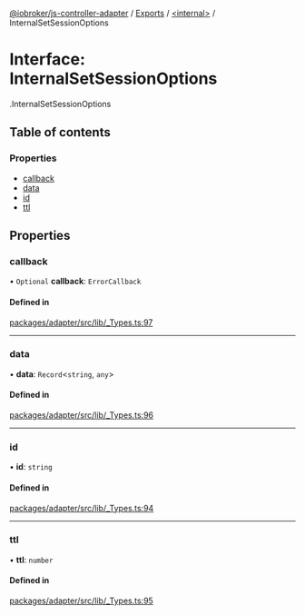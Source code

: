 [@iobroker/js-controller-adapter](../README.md) / [Exports](../modules.md) / [<internal\>](../modules/internal_.md) / InternalSetSessionOptions

# Interface: InternalSetSessionOptions

[<internal>](../modules/internal_.md).InternalSetSessionOptions

## Table of contents

### Properties

- [callback](internal_.InternalSetSessionOptions.md#callback)
- [data](internal_.InternalSetSessionOptions.md#data)
- [id](internal_.InternalSetSessionOptions.md#id)
- [ttl](internal_.InternalSetSessionOptions.md#ttl)

## Properties

### callback

• `Optional` **callback**: `ErrorCallback`

#### Defined in

[packages/adapter/src/lib/_Types.ts:97](https://github.com/ioBroker/ioBroker.js-controller/blob/3ce6f5f8/packages/adapter/src/lib/_Types.ts#L97)

___

### data

• **data**: `Record`<`string`, `any`\>

#### Defined in

[packages/adapter/src/lib/_Types.ts:96](https://github.com/ioBroker/ioBroker.js-controller/blob/3ce6f5f8/packages/adapter/src/lib/_Types.ts#L96)

___

### id

• **id**: `string`

#### Defined in

[packages/adapter/src/lib/_Types.ts:94](https://github.com/ioBroker/ioBroker.js-controller/blob/3ce6f5f8/packages/adapter/src/lib/_Types.ts#L94)

___

### ttl

• **ttl**: `number`

#### Defined in

[packages/adapter/src/lib/_Types.ts:95](https://github.com/ioBroker/ioBroker.js-controller/blob/3ce6f5f8/packages/adapter/src/lib/_Types.ts#L95)
